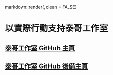 markdown::render(<md file>, clean = FALSE)
# 以實際行動支持泰哥工作室

## [泰哥工作室 GitHub 主頁](https://github.com/codenamedpkt)
## [泰哥工作室 GitHub 後備主頁](https://github.com/codenamedpktbusiness)

[github]: #

